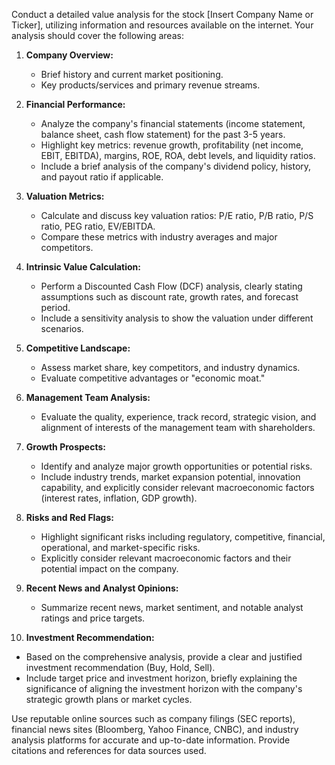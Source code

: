 Conduct a detailed value analysis for the stock \[Insert Company Name or Ticker], utilizing information and resources available on the internet. Your analysis should cover the following areas:

1. **Company Overview:**

   * Brief history and current market positioning.
   * Key products/services and primary revenue streams.

2. **Financial Performance:**

   * Analyze the company's financial statements (income statement, balance sheet, cash flow statement) for the past 3-5 years.
   * Highlight key metrics: revenue growth, profitability (net income, EBIT, EBITDA), margins, ROE, ROA, debt levels, and liquidity ratios.
   * Include a brief analysis of the company's dividend policy, history, and payout ratio if applicable.

3. **Valuation Metrics:**

   * Calculate and discuss key valuation ratios: P/E ratio, P/B ratio, P/S ratio, PEG ratio, EV/EBITDA.
   * Compare these metrics with industry averages and major competitors.

4. **Intrinsic Value Calculation:**

   * Perform a Discounted Cash Flow (DCF) analysis, clearly stating assumptions such as discount rate, growth rates, and forecast period.
   * Include a sensitivity analysis to show the valuation under different scenarios.

5. **Competitive Landscape:**

   * Assess market share, key competitors, and industry dynamics.
   * Evaluate competitive advantages or "economic moat."

6. **Management Team Analysis:**

   * Evaluate the quality, experience, track record, strategic vision, and alignment of interests of the management team with shareholders.

7. **Growth Prospects:**

   * Identify and analyze major growth opportunities or potential risks.
   * Include industry trends, market expansion potential, innovation capability, and explicitly consider relevant macroeconomic factors (interest rates, inflation, GDP growth).

8. **Risks and Red Flags:**

   * Highlight significant risks including regulatory, competitive, financial, operational, and market-specific risks.
   * Explicitly consider relevant macroeconomic factors and their potential impact on the company.

9. **Recent News and Analyst Opinions:**

   * Summarize recent news, market sentiment, and notable analyst ratings and price targets.

10. **Investment Recommendation:**

* Based on the comprehensive analysis, provide a clear and justified investment recommendation (Buy, Hold, Sell).
* Include target price and investment horizon, briefly explaining the significance of aligning the investment horizon with the company's strategic growth plans or market cycles.

Use reputable online sources such as company filings (SEC reports), financial news sites (Bloomberg, Yahoo Finance, CNBC), and industry analysis platforms for accurate and up-to-date information. Provide citations and references for data sources used.
